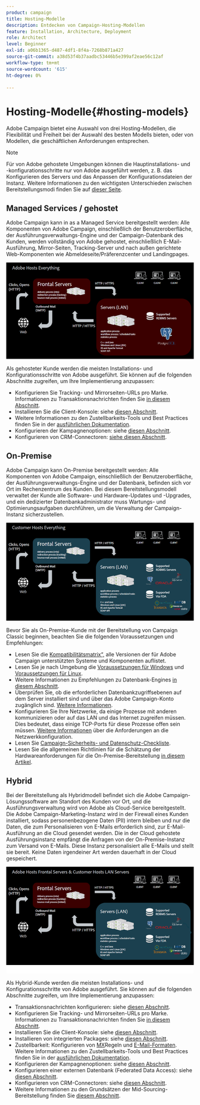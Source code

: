 ```yaml
---
product: campaign
title: Hosting-Modelle
description: Entdecken von Campaign-Hosting-Modellen
feature: Installation, Architecture, Deployment
role: Architect
level: Beginner
exl-id: a06b1365-d487-4df1-8f4a-7268b871a427
source-git-commit: a38d53f4b37aadbc53446b5e399af2eae56c12af
workflow-type: tm+mt
source-wordcount: '615'
ht-degree: 0%

---
```


# Hosting-Modelle{#hosting-models}



Adobe Campaign bietet eine Auswahl von drei Hosting-Modellen, die Flexibilität und Freiheit bei der Auswahl des besten Modells bieten, oder von Modellen, die geschäftlichen Anforderungen entsprechen.

>[!NOTE]
>
>Für von Adobe gehostete Umgebungen können die Hauptinstallations- und -konfigurationsschritte nur von Adobe ausgeführt werden, z. B. das Konfigurieren des Servers und das Anpassen der Konfigurationsdateien der Instanz. Weitere Informationen zu den wichtigsten Unterschieden zwischen Bereitstellungsmodi finden Sie auf [dieser Seite](../../installation/using/capability-matrix.md).

## Managed Services / gehostet

Adobe Campaign kann in as a Managed Service bereitgestellt werden: Alle Komponenten von Adobe Campaign, einschließlich der Benutzeroberfläche, der Ausführungsverwaltungs-Engine und der Campaign-Datenbank des Kunden, werden vollständig von Adobe gehostet, einschließlich E-Mail-Ausführung, Mirror-Seiten, Tracking-Server und nach außen gerichtete Web-Komponenten wie Abmeldeseite/Präferenzcenter und Landingpages.

![](assets/deployment_hosted.png)

Als gehosteter Kunde werden die meisten Installations- und Konfigurationsschritte von Adobe ausgeführt. Sie können auf die folgenden Abschnitte zugreifen, um Ihre Implementierung anzupassen:

* Konfigurieren Sie Tracking- und Mirrorseiten-URLs pro Marke. Informationen zu Transaktionsnachrichten finden Sie [in diesem Abschnitt](../../message-center/using/additional-configurations.md#configuring-multibranding).
* Installieren Sie die Client-Konsole: siehe [diesen Abschnitt](../../installation/using/installing-the-client-console.md).
* Weitere Informationen zu den Zustellbarkeits-Tools und Best Practices finden Sie in der [ausführlichen Dokumentation](../../delivery/using/about-deliverability.md).
* Konfigurieren der Kampagnenoptionen: siehe [diesen Abschnitt](../../installation/using/configuring-campaign-options.md).
* Konfigurieren von CRM-Connectoren: [siehe diesen Abschnitt](../../platform/using/crm-connectors.md).

## On-Premise

Adobe Campaign kann On-Premise bereitgestellt werden: Alle Komponenten von Adobe Campaign, einschließlich der Benutzeroberfläche, der Ausführungsverwaltungs-Engine und der Datenbank, befinden sich vor Ort im Rechenzentrum des Kunden. Bei diesem Bereitstellungsmodell verwaltet der Kunde alle Software- und Hardware-Updates und -Upgrades, und ein dedizierter Datenbankadministrator muss Wartungs- und Optimierungsaufgaben durchführen, um die Verwaltung der Campaign-Instanz sicherzustellen.

![](assets/deployment_onpremise.png)

Bevor Sie als On-Premise-Kunde mit der Bereitstellung von Campaign Classic beginnen, beachten Sie die folgenden Voraussetzungen und Empfehlungen:

* Lesen Sie die [Kompatibilitätsmatrix“, &#x200B;](../../rn/using/compatibility-matrix.md) alle Versionen der für Adobe Campaign unterstützten Systeme und Komponenten auflistet.
* Lesen Sie je nach Umgebung die [Voraussetzungen für Windows](../../installation/using/prerequisites-of-campaign-installation-in-windows.md) und [Voraussetzungen für Linux](../../installation/using/prerequisites-of-campaign-installation-in-linux.md).
* Weitere Informationen zu Empfehlungen zu Datenbank-Engines [in diesem Abschnitt](../../installation/using/database.md).
* Überprüfen Sie, ob die erforderlichen Datenbankzugriffsebenen auf dem Server installiert sind und über das Adobe Campaign-Konto zugänglich sind. [Weitere Informationen](../../installation/using/application-server.md).
* Konfigurieren Sie Ihre Netzwerke, da einige Prozesse mit anderen kommunizieren oder auf das LAN und das Internet zugreifen müssen. Dies bedeutet, dass einige TCP-Ports für diese Prozesse offen sein müssen. [Weitere Informationen](../../installation/using/network-configuration.md) über die Anforderungen an die Netzwerkkonfiguration.
* Lesen Sie [Campaign-Sicherheits- und Datenschutz-Checkliste](https://helpx.adobe.com/de/campaign/kb/acc-security.html).
* Lesen Sie die allgemeinen Richtlinien für die Schätzung der Hardwareanforderungen für die On-Premise-Bereitstellung [in diesem Artikel](https://helpx.adobe.com/de/campaign/kb/hardware-sizing-guide.html).

## Hybrid

Bei der Bereitstellung als Hybridmodell befindet sich die Adobe Campaign-Lösungssoftware am Standort des Kunden vor Ort, und die Ausführungsverwaltung wird von Adobe als Cloud-Service bereitgestellt. Die Adobe Campaign-Marketing-Instanz wird in der Firewall eines Kunden installiert, sodass personenbezogene Daten (PII) intern bleiben und nur die Daten, die zum Personalisieren von E-Mails erforderlich sind, zur E-Mail-Ausführung an die Cloud gesendet werden. Die in der Cloud gehostete Ausführungsinstanz empfängt die Anfragen von der On-Premise-Instanz zum Versand von E-Mails. Diese Instanz personalisiert alle E-Mails und stellt sie bereit. Keine Daten irgendeiner Art werden dauerhaft in der Cloud gespeichert.

![](assets/deployment_hybrid.png)

Als Hybrid-Kunde werden die meisten Installations- und Konfigurationsschritte von Adobe ausgeführt. Sie können auf die folgenden Abschnitte zugreifen, um Ihre Implementierung anzupassen:

* Transaktionsnachrichten konfigurieren: siehe [diesen Abschnitt](../../message-center/using/transactional-messaging-architecture.md).
* Konfigurieren Sie Tracking- und Mirrorseiten-URLs pro Marke. Informationen zu Transaktionsnachrichten finden Sie [in diesem Abschnitt](../../message-center/using/additional-configurations.md#configuring-multibranding).
* Installieren Sie die Client-Konsole: siehe [diesen Abschnitt](../../installation/using/installing-the-client-console.md).
* Installieren von integrierten Packages: siehe [diesen Abschnitt](../../installation/using/installing-campaign-standard-packages.md).
* Zustellbarkeit: Konfigurieren von [MX](../../installation/using/email-deliverability.md#mx-configuration)Regeln und [E-Mail-Formaten](../../installation/using/email-deliverability.md#managing-email-formats). Weitere Informationen zu den Zustellbarkeits-Tools und Best Practices finden Sie in der [ausführlichen Dokumentation](../../delivery/using/about-deliverability.md).
* Konfigurieren der Kampagnenoptionen: siehe [diesen Abschnitt](../../installation/using/configuring-campaign-options.md).
* Konfigurieren einer externen Datenbank (Federated Data Access): siehe [diesen Abschnitt](../../installation/using/about-fda.md).
* Konfigurieren von CRM-Connectoren: siehe [diesen Abschnitt](../../platform/using/crm-connectors.md).
* Weitere Informationen zu den Grundsätzen der Mid-Sourcing-Bereitstellung finden Sie [diesem Abschnitt](../../installation/using/mid-sourcing-deployment.md).
